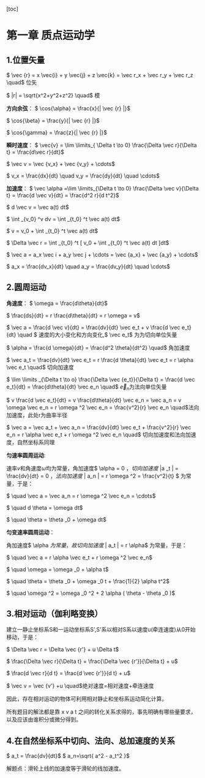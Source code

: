 [toc]
# 第一章 质点运动学
## 1.位置矢量

$ \vec {r} = x \vec{i} + y \vec{j} + z \vec{k} = \vec r_x + \vec r_y + \vec r_z \quad$ 位矢

$ |r| = \sqrt{x^2+y^2+z^2} \quad$ 模

**方向余弦**：
$ \cos{\alpha} = \frac{x}{| \vec {r} |}$ 

$ \cos{\beta} = \frac{y}{| \vec {r} |}$

$ \cos{\gamma} = \frac{z}{| \vec {r} |}$

**瞬时速度**：
$ \vec{v} = \lim \limits_{ \Delta t \to 0} \frac{\Delta \vec r}{\Delta t} = \frac{d\vec r}{dt}$

$ \vec v = \vec {v_x} + \vec {v_y} + \cdots$

$ v_x = \frac{dx}{dt} \quad v_y = \frac{dy}{dt} \quad \cdots$ 

**加速度**：
$ \vec \alpha =\lim \limits_{\Delta t \to 0} \frac{\Delta \vec v}{\Delta t} = \frac{d \vec v}{dt} = \frac{d^2 r}{d t^2}$

$ d \vec v = \vec a(t) dt$

$ \int _{v_0} ^v dv = \int _{t_0} ^t \vec a(t) dt$

$ v = v_0 + \int _{t_0} ^t \vec a(t) dt$

$ \Delta \vec r = \int _{t_0} ^t [ v_0 + \int _{t_0} ^t \vec a(t) dt ]dt$

$ \vec a = a_x \vec i + a_y \vec j + \cdots = \vec {a_x} + \vec {a_y} + \cdots$ 

$ a_x = \frac{dv_x}{dt} \quad a_y = \frac{dv_y}{dt} \quad \cdots$ 

## 2.圆周运动

**角速度**：
$ \omega = \frac{d\theta}{dt}$

$ \frac{ds}{dt} = r \frac{d\theta}{dt} = r \omega = v$

$ \vec a = \frac{d \vec v}{dt} = \frac{dv}{dt} \vec e_t + v \frac{d \vec e_t}{dt} \quad $ 速度的大小变化和方向变化,$ \vec e_t$ 为为切向单位矢量

$ \alpha = \frac{d \omega}{dt} = \frac{d^2 \theta}{dt^2} \quad$ 角加速度

$ \vec a_t = \frac{dv}{dt} \vec e_t = r \frac{d \theta}{dt} \vec e_t = r \alpha \vec e_t \quad$ 切向加速度

$ \lim \limits _{\Delta t \to o} \frac{\Delta \vec {e_t}}{\Delta t} = \frac{d \vec e_t}{dt} = \frac{d\theta}{dt} \vec e_n \quad$ $\vec e_n$为法向单位矢量

$ v \frac{d \vec e_t}{dt} = v \frac{d\theta}{dt} \vec e_n = \vec a_n = v \omega \vec e_n = r \omega ^2 \vec e_n = \frac{v^2}{r} \vec e_n \quad$法向加速度，此处r为曲率半径

$ \vec a = \vec a_t + \vec a_n = \frac{dv}{dt} \vec e_t + \frac{v^2}{r} \vec e_n = r \alpha \vec e_t + r \omega ^2 \vec e_n \quad$ 切向加速度和法向加速度，自然坐标系同理

**匀速率圆周运动**:

速率$v$和角速度$\omega$均为常量，角加速度$ \alpha = 0 $，切向加速度$ |a _t | = \frac{dv}{dt} = 0 $，法向加速度$ | a_n | = r \omega ^2 = \frac{v^2}{t} $ 为常量，于是：

$ \quad  \vec a = \vec a_n = r \omega ^2 \vec e_n = \cdots$

$ \quad d \theta = \omega dt$

$ \quad \theta = \theta _0 + \omega dt$

**匀变速率圆周运动**：

角加速度$ \alpha $为常量，故切向加速度$ | a_t | = r \alpha$ 为常量，于是：

$ \quad \vec a = r \alpha \vec e_t + r \omega ^2 \vec e_n$

$ \quad \omega = \omega _0 + \alpha t$

$ \quad \theta = \theta _0 + \omega _0 t + \frac{1}{2} \alpha t^2$

$ \quad \omega ^2 = \omega _0 ^2 + 2 \alpha ( \theta - \theta _0 )$

## 3.相对运动（伽利略变换）

建立一静止坐标系S和一运动坐标系S',S'系以相对S系以速度u(牵连速度)从0开始移动，于是：

$ \Delta \vec r = \Delta \vec {r'} + u \Delta t$

$ \frac{\Delta \vec r}{\Delta t} = \frac{\Delta \vec {r'}}{\Delta t} + u$

$ \frac{d \vec r}{d t} = \frac{d \vec {r'}}{d t} + u$

$ \vec v = \vec {v'} +u \quad$绝对速度=相对速度+牵连速度

因此，存在相对运动的物体可利用相对静止和坐标系运动简化计算。

所有题目的解法都是靠 x v a t 之间的转化关系求得的，事先明确有哪些量要求，以及应该由谁积分或微分得到。 

## 4.在自然坐标系中切向、法向、总加速度的关系

$ a_t = \frac{dv}{dt}$
$ a_n=\sqrt{ a^2 - a_t^2 }$

解题点：滑轮上线的加速度等于滑轮的线加速度。